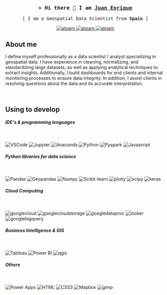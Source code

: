 <!-- Intro  -->
<h3 align="center">
        <samp>&gt; Hi there 👋 I am 
                <b><a target="_blank" href="https://lopezmarcosjuan.wixsite.com/juanenriquecv">Juan Enrique</a></b>
        </samp>
</h3>

<p align="center"> 
  <samp>
    [ I am a Geospatial Data Scientist from <b>Spain</b> ]
    <br>
  </samp>
</p>

<!-- Icons & links  -->
<p align="center">
 <a href="https://lopezmarcosjuan.wixsite.com/juanenriquecv" target="blank">
  <img src="https://img.shields.io/badge/Website-DC143C?style=for-the-badge&logo=medium&logoColor=white" alt="alsiam" />
 </a>
 <a href="https://linkedin.com/in/juanenriquelopezmarcos" target="_blank">
  <img src="https://img.shields.io/badge/LinkedIn-0077B5?style=for-the-badge&logo=linkedin&logoColor=white" alt="alsiam"/>
 </a>
  <a href="mailto:juanenrique.lopezmarcos@gmail.com" target="_blank">
  <img src="https://img.shields.io/badge/Gmail-D14836?style=for-the-badge&logo=gmail&logoColor=white" alt="alsiam"/>
 </a>
</p>

<!-- About Section -->
 ## About me
 
I define myself professionally as a data scientist / analyst specializing in geospatial data. I have experience in cleaning, normalizing, and standardizing large datasets, as well as applying analytical techniques to extract insights. Additionally, I build dashboards for end clients and internal monitoring processes to ensure data integrity. In addition, I assist clients in resolving questions about the data and its accurate interpretation.

<br/>

## Using to develop

##### IDE's & programming lenguages

<br/>

![VSCode](https://img.shields.io/badge/Visual_Studio-0078d7?style=for-the-badge&labelColor=black&logo=visual%20studio&logoColor=0078d7)
![Jupyter](https://img.shields.io/badge/Jupyter-F37626?style=for-the-badge&labelColor=black&logo=jupyter&logoColor=F37626)
![Anaconda](https://img.shields.io/badge/Anaconda-44A833?style=for-the-badge&labelColor=black&logo=anaconda&logoColor=44A833)
![Python](https://img.shields.io/badge/Python-3670A0?style=for-the-badge&labelColor=black&logo=python&logoColor=ffdd54)
![Pyspark](https://img.shields.io/badge/pyspark-black?style=for-the-badge&logo=apachespark&logoColor=E25A1C)
![Javascript](https://img.shields.io/badge/Javascript-F7DF1E?style=for-the-badge&labelColor=black&logo=javascript&logoColor=F7DF1E)

##### Python libraries for data science

<br/>

![Pandas](https://img.shields.io/badge/Pandas-150458?style=for-the-badge&labelColor=white&logo=pandas&logoColor=150458)
![Geopandas](https://img.shields.io/badge/Geopandas-139C5A?style=for-the-badge&labelColor=white&logo=geopandas&logoColor=139C5A)
![Numpy](https://img.shields.io/badge/Numpy-013243?style=for-the-badge&labelColor=white&logo=numpy&logoColor=013243)
![Scikit-learn](https://img.shields.io/badge/scikit-learn-F7931E?style=for-the-badge&labelColor=black&logo=scikit-learn&logoColor=F7931E)
![plotly](https://img.shields.io/badge/plotly-3F4F75?style=for-the-badge&labelColor=black&logo=plotly&logoColor=3F4F75)
![scipy](https://img.shields.io/badge/scipy-8CAAE6?style=for-the-badge&labelColor=black&logo=scipy&logoColor=8CAAE6)
![keras](https://img.shields.io/badge/keras-black?style=for-the-badge&labelColor=black&logo=keras&logoColor=D00000)

##### Cloud Computing

<br/>

![googlecloud](https://img.shields.io/badge/google_cloud-4285F4?style=for-the-badge&labelColor=black&logo=googlecloud&logoColor=4285F4)
![googlecloudstorage](https://img.shields.io/badge/google_cloud_storage-AECBFA?style=for-the-badge&labelColor=black&logo=googlecloudstorage&logoColor=AECBFA)
![googledataproc](https://img.shields.io/badge/google_dataproc-AECBFA?style=for-the-badge&labelColor=black&logo=googledataproc&logoColor=AECBFA)
![looker](https://img.shields.io/badge/looker-AECBFA?style=for-the-badge&logo=looker&labelColor=black&logoColor=AECBFA)
![googlebigquery](https://img.shields.io/badge/google_bigquery-AECBFA?style=for-the-badge&labelColor=black&logo=googlebigquery&logoColor=AECBFA)

##### Business Intelligence & GIS

<br/>

![Tableau](https://img.shields.io/badge/Tableau-00A1E0?style=for-the-badge&labelColor=black&logo=Tableau&logoColor=white)
![Power BI](https://img.shields.io/badge/Power_BI-F2C811?style=for-the-badge&labelColor=black&logo=powerbi&logoColor=F2C811)
![qgis](https://img.shields.io/badge/qgis-589632?style=for-the-badge&labelColor=black&logo=qgis&logoColor=589632)

##### Others

<br/>

![Power Apps](https://img.shields.io/badge/Power_Apps-742774?style=for-the-badge&labelColor=black&logo=powerapps&logoColor=742774)
![HTML](https://img.shields.io/badge/HTML5-E34F26?style=for-the-badge&labelColor=black&logo=html5&logoColor=E34F26)
![CSS3](https://img.shields.io/badge/CSS3-1572B6?style=for-the-badge&labelColor=black&logo=css3&logoColor=1572B6)
![Mapbox](https://img.shields.io/badge/Mapbox-000000?style=for-the-badge&labelColor=black&logo=mapbox&logoColor=white)
![gimp](https://img.shields.io/badge/gimp-000000?style=for-the-badge&labelColor=black&logo=gimp&logoColor=5C5543)

